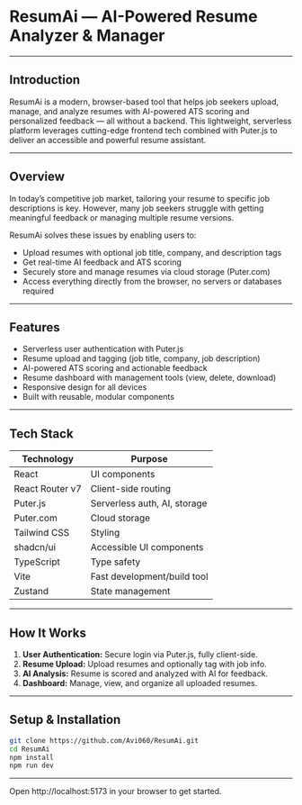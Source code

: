 # ResumAi — AI-Powered Resume Analyzer & Manager

---

## Introduction

ResumAi is a modern, browser-based tool that helps job seekers upload, manage, and analyze resumes with AI-powered ATS scoring and personalized feedback — all without a backend. This lightweight, serverless platform leverages cutting-edge frontend tech combined with Puter.js to deliver an accessible and powerful resume assistant.

---

## Overview

In today’s competitive job market, tailoring your resume to specific job descriptions is key. However, many job seekers struggle with getting meaningful feedback or managing multiple resume versions.

ResumAi solves these issues by enabling users to:

- Upload resumes with optional job title, company, and description tags  
- Get real-time AI feedback and ATS scoring  
- Securely store and manage resumes via cloud storage (Puter.com)  
- Access everything directly from the browser, no servers or databases required

---

## Features

- Serverless user authentication with Puter.js  
- Resume upload and tagging (job title, company, job description)  
- AI-powered ATS scoring and actionable feedback  
- Resume dashboard with management tools (view, delete, download)  
- Responsive design for all devices  
- Built with reusable, modular components

---

## Tech Stack

| Technology      | Purpose                          |
|-----------------|---------------------------------|
| React           | UI components                   |
| React Router v7 | Client-side routing             |
| Puter.js        | Serverless auth, AI, storage   |
| Puter.com       | Cloud storage                  |
| Tailwind CSS    | Styling                        |
| shadcn/ui       | Accessible UI components       |
| TypeScript      | Type safety                   |
| Vite            | Fast development/build tool    |
| Zustand         | State management               |

---

## How It Works

1. **User Authentication:** Secure login via Puter.js, fully client-side.  
2. **Resume Upload:** Upload resumes and optionally tag with job info.  
3. **AI Analysis:** Resume is scored and analyzed with AI for feedback.  
4. **Dashboard:** Manage, view, and organize all uploaded resumes.

---

## Setup & Installation

```bash
git clone https://github.com/Avi060/ResumAi.git
cd ResumAi
npm install
npm run dev
```
---

Open http://localhost:5173 in your browser to get started.
